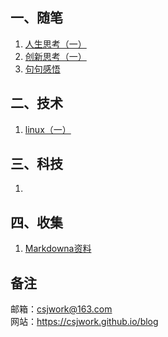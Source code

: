 ## 一、随笔
1. [人生思考（一）](https://help.github.com/categories/github-pages-basics/)
2. [创新思考（一）](https://help.github.com/categories/github-pages-basics/)
3. [句句感悟](https://help.github.com/categories/github-pages-basics/)

## 二、技术
1. [linux（一）](https://help.github.com/categories/github-pages-basics/)


## 三、科技
1. 

## 四、收集
1. [Markdowna资料](https://github.com/csjwork/blog/blob/master/%E6%94%B6%E9%9B%86/markdown.md)

## 备注
邮箱：csjwork@163.com  
网站：https://csjwork.github.io/blog